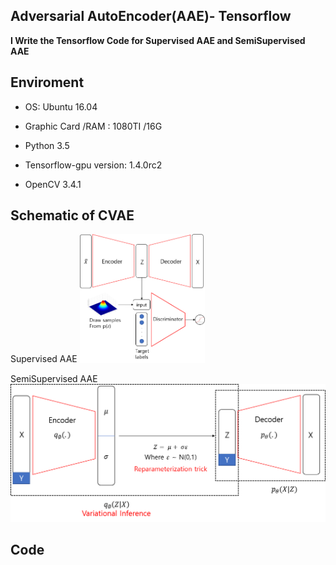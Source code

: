 ## Adversarial AutoEncoder(AAE)- Tensorflow

**I Write the Tensorflow Code for Supervised AAE and SemiSupervised AAE**

## Enviroment
- OS: Ubuntu 16.04

- Graphic Card /RAM : 1080TI /16G

- Python 3.5

- Tensorflow-gpu version:  1.4.0rc2 

- OpenCV 3.4.1

## Schematic of CVAE

Supervised AAE
<img src="Image/Supervised_AAE.png" alt="Drawing" style="width: 200px;"/>

SemiSupervised AAE
![사진1](https://github.com/MINGUKKANG/CVAE/blob/master/images/CVAE.png)

## Code
